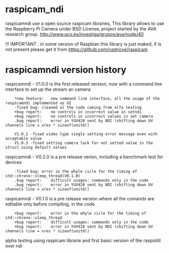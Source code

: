 # raspicam_ndi

raspicamndi use a open source raspicam libraries, This library allows to use the Raspberry Pi Camera under BSD License, project started by the AVA research group. http://www.uco.es/investiga/grupos/ava/node/40

!!! IMPORTANT : in some version of Raspbian this library is just maked, if is not present please get it from https://github.com/cedricve/raspicam
#


# raspicamndi version history


raspicamndi - V1.0.0
	is the first released version, now with a command line interface to set up the stream an camera
	
		*new feature:	new command line interface, all the usage of the raspicamndi implemented as UI
		-fixed bug:	cleaned al the code coming from alfa testing
		+bug report:	no controls in incorrect value in setndi
		+bug report:	no controls in incorrect values in set camera
		.bug report:	error in YUV420 sent by NDI (shifting down UV channels line = xres * sizeof(unit8))
		
		V1.0.2 -fixed video type single setting error message even with acceptable value
		V1.0.3 -fixed setting camera lack for not setted value in the struct using default values
		
raspicamndi - V0.2.0 
	is a pre release verion, including a benchmark test for devices

		-fixed bug:	error in the whyle cicle for the timing of std::chrono::sleep_thread(V0.1.0)
		.bug report:	difficult usages: commands only in the code
		.bug report:	error in YUV420 sent by NDI (shifting down UV channels line = xres * sizeof(unit8))

raspicamndi - V0.1.0 
	is a pre release version where all the comands are editable only before compiling, in the code

		+bug report:	error in the whyle cicle for the timing of std::chrono::sleep_thread
		+bug report:	difficult usages: commands only in the code
		+bug report:	error in YUV420 sent by NDI (shifting down UV channels line = xres * sizeof(unit8))

alpha testing
	using raspicam librarie and first basic version of the raspistill over ndi

